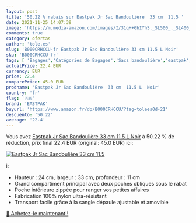 ```yaml
---
layout: post
title: '50.22 % rabais sur Eastpak Jr Sac Bandoulière  33 cm  11.5 '
date: 2021-11-25 14:07:39
image: 'https://m.media-amazon.com/images/I/31qH+GbIYhS._SL500_._SL400_.jpg'
comments: true
category: ofertas
author: 'tole.es'
slug: 'B000CRHCCU-fr Eastpak Jr Sac Bandoulière 33 cm 11.5 L Noir'
sku: 'B000CRHCCU-fr'
tags: [ 'Bagages','Catégories de Bagages','Sacs bandoulière','eastpak', ]
actualPrice: 22.4 EUR
currency: EUR
price: 22.4
comparePrice: 45.0 EUR
prodname: 'Eastpak Jr Sac Bandoulière  33 cm  11.5 L  Noir'
country: 'fr'
flag: '🇫🇷'
brand: 'EASTPAK'
buyurl: 'https://www.amazon.fr/dp/B000CRHCCU/?tag=tolees0d-21'
descuento: '50.22'
average: '22.4'
---
```


Vous avez [Eastpak Jr Sac Bandoulière  33 cm  11.5 L  Noir](https://www.amazon.fr/dp/B000CRHCCU/?tag=tolees0d-21)  à  50.22 % de réduction, prix final  22.4 EUR (original: 45.0 EUR) ici:

[![Eastpak Jr Sac Bandoulière  33 cm  11.5 ](https://m.media-amazon.com/images/I/31qH+GbIYhS._SL500_._SL400_.jpg)](https://www.amazon.fr/dp/B000CRHCCU/?tag=tolees0d-21)

ℹ️:

- Hauteur : 24 cm, largeur : 33 cm, profondeur : 11 cm
- Grand compartiment principal avec deux poches obliques sous le rabat
- Poche intérieure zippée pour ranger vos petites affaires
- Fabrication 100% nylon ultra-résistant
- Transport facile grâce à la sangle dépaule ajustable et amovible

[🛒 Achetez-le maintenant!!](https://www.amazon.fr/dp/B000CRHCCU/?tag=tolees0d-21)
